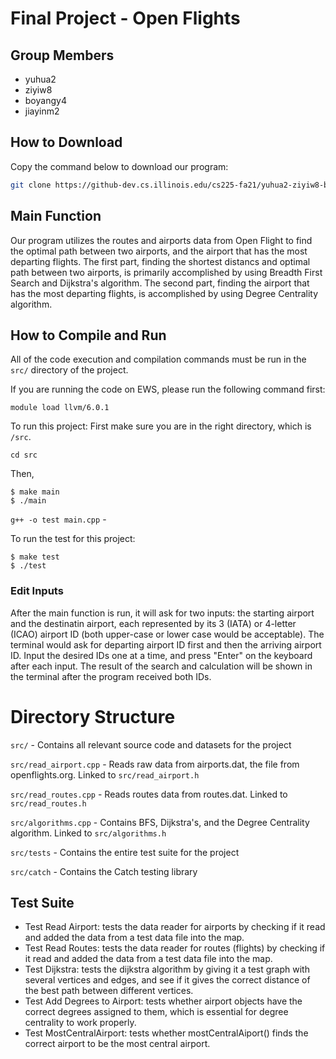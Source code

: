 # Final Project - Open Flights

## Group Members
- yuhua2
- ziyiw8
- boyangy4
- jiayinm2

## How to Download
Copy the command below to download our program:
```bash
git clone https://github-dev.cs.illinois.edu/cs225-fa21/yuhua2-ziyiw8-boyangy4-jiayinm2
```

## Main Function
Our program utilizes the routes and airports data from Open Flight to find the optimal path between two airports, and the airport that has the most departing flights. The first part, finding the shortest distancs and optimal path between two airports, is primarily accomplished by using Breadth First Search and Dijkstra's algorithm. The second part, finding the airport that has the most departing flights, is accomplished
by using Degree Centrality algorithm.

## How to Compile and Run

All of the code execution and compilation commands must be run in the `src/` directory of the project.

If you are running the code on EWS, please run the following command first:
```
module load llvm/6.0.1
```
To run this project:
First make sure you are in the right directory, which is `/src`.
```
cd src
```
Then, 
```
$ make main
$ ./main
```

`g++ -o test main.cpp` -

To run the test for this project:
```
$ make test
$ ./test
```

### Edit Inputs
After the main function is run, it will ask for two inputs: the starting airport and the destinatin airport, each represented by its 3 (IATA) or 4-letter (ICAO) airport ID (both upper-case or lower case would be acceptable). The terminal would ask for departing airport ID first and then the arriving airport ID. Input the desired IDs one at a time, and press "Enter" on the keyboard after each input. The result of the search and calculation will be shown in the terminal after the program received both IDs.

# Directory Structure

`src/` - Contains all relevant source code and datasets for the project

`src/read_airport.cpp` - Reads raw data from airports.dat, the file from openflights.org. Linked to `src/read_airport.h`

`src/read_routes.cpp` - Reads routes data from routes.dat. Linked to `src/read_routes.h`

`src/algorithms.cpp` - Contains BFS, Dijkstra's, and the Degree Centrality algorithm. Linked to `src/algorithms.h`

`src/tests` - Contains the entire test suite for the project

`src/catch` - Contains the Catch testing library

## Test Suite
- Test Read Airport: tests the data reader for airports by checking if it read and added the data from a test data file into the map.
- Test Read Routes: tests the data reader for routes (flights) by checking if it read and added the data from a test data file into the map.
- Test Dijkstra: tests the dijkstra algorithm by giving it a test graph with several vertices and edges, and see if it gives the correct distance of the best path between different vertices.
- Test Add Degrees to Airport: tests whether airport objects have the correct degrees assigned to them, which is essential for degree centrality to work properly.
- Test MostCentralAirport: tests whether mostCentralAiport() finds the correct airport to be the most central airport.
